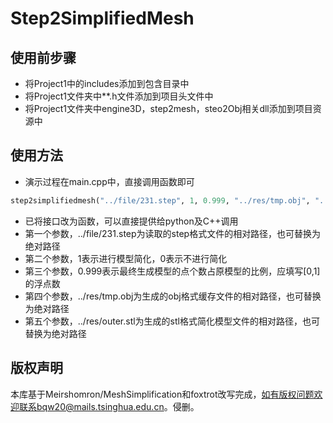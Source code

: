 # Step2SimplifiedMesh
## 使用前步骤
* 将Project1中的includes添加到包含目录中
* 将Project1文件夹中**.h文件添加到项目头文件中
* 将Project1文件夹中engine3D，step2mesh，steo2Obj相关dll添加到项目资源中
## 使用方法
* 演示过程在main.cpp中，直接调用函数即可
 ```python
 step2simplifiedmesh("../file/231.step", 1, 0.999, "../res/tmp.obj", "../res/outer.stl");
 ```
* 已将接口改为函数，可以直接提供给python及C++调用
* 第一个参数，../file/231.step为读取的step格式文件的相对路径，也可替换为绝对路径
* 第二个参数，1表示进行模型简化，0表示不进行简化
* 第三个参数，0.999表示最终生成模型的点个数占原模型的比例，应填写[0,1]的浮点数
* 第四个参数，../res/tmp.obj为生成的obj格式缓存文件的相对路径，也可替换为绝对路径
* 第五个参数，../res/outer.stl为生成的stl格式简化模型文件的相对路径，也可替换为绝对路径

## 版权声明
本库基于Meirshomron/MeshSimplification和foxtrot改写完成，如有版权问题欢迎联系bqw20@mails.tsinghua.edu.cn。侵删。
